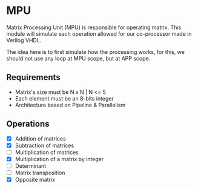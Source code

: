# MPU

Matrix Processing Unit (MPU) is responsible for operating matrix.
This module will simulate each operation allowed for our co-processor made in Verilog VHDL.

The idea here is to first simulate how the processing works, 
for this, we should not use any loop at MPU scope, but at APP scope.

## Requirements
* Matrix's size must be N x N | N <= 5
* Each element must be an 8-bits integer
* Architecture based on Pipeline & Parallelism

## Operations

* [x] Addition of matrices
* [x] Subtraction of matrices
* [ ] Multiplication of matrices
* [x] Multiplication of a matrix by integer
* [ ] Determinant
* [ ] Matrix transposition
* [x] Opposite matrix